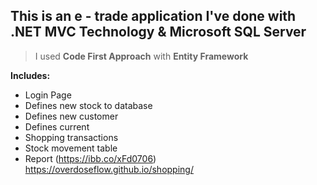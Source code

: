 ## This is an e - trade application I've done with .NET MVC Technology & Microsoft SQL Server 

> I used **Code First Approach** with **Entity Framework**

 

**Includes:**

 - Login Page
 - Defines new stock to database
 - Defines new customer
 - Defines current
 - Shopping transactions
 - Stock movement table
 - Report
(https://ibb.co/xFd0706)
https://overdoseflow.github.io/shopping/
